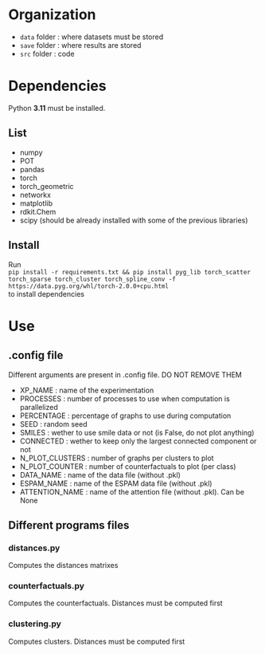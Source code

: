 # Organization
- `data` folder : where datasets must be stored
- `save` folder : where results are stored
- `src` folder : code

# Dependencies

Python **3.11** must be installed.  

## List
- numpy
- POT
- pandas
- torch
- torch_geometric
- networkx
- matplotlib
- rdkit.Chem
- scipy (should be already installed with some of the previous libraries)

## Install

Run  
`pip install -r requirements.txt && pip install pyg_lib torch_scatter torch_sparse torch_cluster torch_spline_conv -f https://data.pyg.org/whl/torch-2.0.0+cpu.html`  
to install dependencies

# Use
## .config file
Different arguments are present in .config file. DO NOT REMOVE THEM

- XP_NAME : name of the experimentation
- PROCESSES : number of processes to use when computation is parallelized
- PERCENTAGE : percentage of graphs to use during computation
- SEED : random seed
- SMILES : wether to use smile data or not (is False, do not plot anything)
- CONNECTED : wether to keep only the largest connected component or not
- N_PLOT_CLUSTERS : number of graphs per clusters to plot
- N_PLOT_COUNTER : number of counterfactuals to plot (per class)
- DATA_NAME : name of the data file (without .pkl)
- ESPAM_NAME : name of the ESPAM data file (without .pkl)
- ATTENTION_NAME : name of the attention file (without .pkl). Can be None

## Different programs files
### distances.py
Computes the distances matrixes

### counterfactuals.py
Computes the counterfactuals. Distances must be computed first

### clustering.py
Computes clusters. Distances must be computed first
